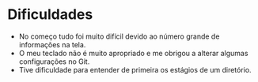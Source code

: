 # Dificuldades
 - No começo tudo foi muito difícil devido ao número grande de informações na tela.
 - O meu teclado não é muito apropriado e me obrigou a alterar algumas configurações no Git.
 - Tive dificuldade para entender de primeira os estágios de um diretório.
